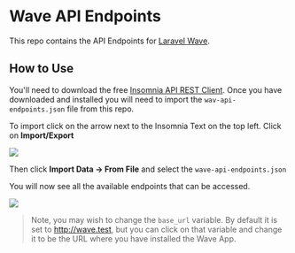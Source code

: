 # Wave API Endpoints

This repo contains the API Endpoints for [Laravel Wave](https://wave.devdojo.com).

## How to Use

You'll need to download the free [Insomnia API REST Client](https://insomnia.rest/app/account/). Once you have downloaded and installed you will need to import the `wav-api-endpoints.json` file from this repo.

To import click on the arrow next to the Insomnia Text on the top left. Click on **Import/Export**

![](https://i.imgur.com/lqOEIdR.png)

Then click **Import Data -> From File** and select the `wave-api-endpoints.json`

You will now see all the available endpoints that can be accessed.

![](https://i.imgur.com/iapLVW6.png)

> Note, you may wish to change the `base_url` variable. By default it is set to http://wave.test, but you can click on that variable and change it to be the URL where you have installed the Wave App.
